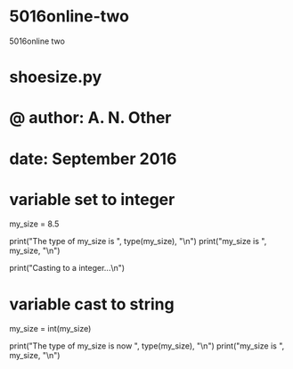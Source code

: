 # 5016online-two
5016online two
# shoesize.py
#
# @ author: A. N. Other
# date: September 2016

# variable set to integer
my_size = 8.5

print("The type of my_size is ", type(my_size), "\n")
print("my_size is ", my_size, "\n")

print("Casting to a integer...\n")
# variable cast to string
my_size = int(my_size)

print("The type of my_size is now ", type(my_size), "\n")
print("my_size is ", my_size, "\n")
